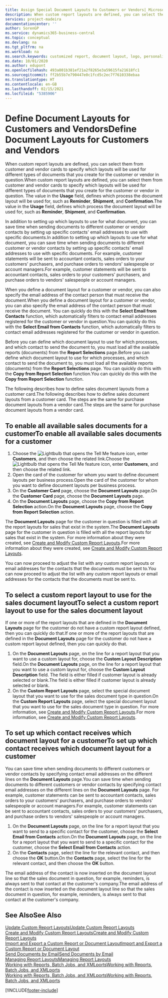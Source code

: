 ```yaml
---
title: Assign Special Document Layouts to Customers or Vendors| Microsoft Docs
description: When custom report layouts are defined, you can select them from customer and vendor cards to specify that the selected layouts will be used for documents that you crate for the customer or vendor in question.
services: project-madeira
documentationcenter: ''
author: SorenGP
ms.service: dynamics365-business-central
ms.topic: conceptual
ms.devlang: na
ms.tgt_pltfrm: na
ms.workload: na
ms.search.keywords: customized report, document layout, logo, personalize
ms.date: 10/01/2020
ms.author: edupont
ms.openlocfilehash: 493a801b381ef21a2f8265e3a59615fa21618fc1
ms.sourcegitcommit: ff2b55b7e790447e0c1fcd5c2ec7f7610338ebaa
ms.translationtype: HT
ms.contentlocale: en-GB
ms.lasthandoff: 02/15/2021
ms.locfileid: "5385906"
---
```

# <a name="define-document-layouts-for-customers-and-vendors"></a><span data-ttu-id="df615-103">Define Document Layouts for Customers and Vendors</span><span class="sxs-lookup"><span data-stu-id="df615-103">Define Document Layouts for Customers and Vendors</span></span>
<span data-ttu-id="df615-104">When custom report layouts are defined, you can select them from customer and vendor cards to specify which layouts will be used for different types of documents that you create for the customer or vendor in question.</span><span class="sxs-lookup"><span data-stu-id="df615-104">When custom report layouts are defined, you can select them from customer and vendor cards to specify which layouts will be used for different types of documents that you create for the customer or vendor in question.</span></span> <span data-ttu-id="df615-105">The value in the **Usage** field, defines which process the document layout will be used for, such as **Reminder**, **Shipment**, and **Confirmation**.</span><span class="sxs-lookup"><span data-stu-id="df615-105">The value in the **Usage** field, defines which process the document layout will be used for, such as **Reminder**, **Shipment**, and **Confirmation**.</span></span>

<span data-ttu-id="df615-106">In addition to setting up which layouts to use for what document, you can save time when sending documents to different customer or vendor contacts by setting up specific contacts' email addresses to use with specific documents.</span><span class="sxs-lookup"><span data-stu-id="df615-106">In addition to setting up which layouts to use for what document, you can save time when sending documents to different customer or vendor contacts by setting up specific contacts' email addresses to use with specific documents.</span></span> <span data-ttu-id="df615-107">For example, customer statements will be sent to accountant contacts, sales orders to your customers' purchasers, and purchase orders to vendors' salespeople or account managers.</span><span class="sxs-lookup"><span data-stu-id="df615-107">For example, customer statements will be sent to accountant contacts, sales orders to your customers' purchasers, and purchase orders to vendors' salespeople or account managers.</span></span>

<span data-ttu-id="df615-108">When you define a document layout for a customer or vendor, you can also specify the email address of the contact person that must receive the document.</span><span class="sxs-lookup"><span data-stu-id="df615-108">When you define a document layout for a customer or vendor, you can also specify the email address of the contact person that must receive the document.</span></span> <span data-ttu-id="df615-109">You can quickly do this with the **Select Email from Contacts** function, which automatically filters to contact email addresses registered for the customer or vendor in question.</span><span class="sxs-lookup"><span data-stu-id="df615-109">You can quickly do this with the **Select Email from Contacts** function, which automatically filters to contact email addresses registered for the customer or vendor in question.</span></span>

<span data-ttu-id="df615-110">Before you can define which document layout to use for which processes, and which contact to send the document to, you must load all the available reports (documents) from the **Report Selections** page.</span><span class="sxs-lookup"><span data-stu-id="df615-110">Before you can define which document layout to use for which processes, and which contact to send the document to, you must load all the available reports (documents) from the **Report Selections** page.</span></span> <span data-ttu-id="df615-111">You can quickly do this with the **Copy from Report Selection** function.</span><span class="sxs-lookup"><span data-stu-id="df615-111">You can quickly do this with the **Copy from Report Selection** function.</span></span>

<span data-ttu-id="df615-112">The following describes how to define sales document layouts from a customer card.</span><span class="sxs-lookup"><span data-stu-id="df615-112">The following describes how to define sales document layouts from a customer card.</span></span> <span data-ttu-id="df615-113">The steps are the same for purchase document layouts from a vendor card.</span><span class="sxs-lookup"><span data-stu-id="df615-113">The steps are the same for purchase document layouts from a vendor card.</span></span>

## <a name="to-enable-all-available-sales-documents-for-a-customer"></a><span data-ttu-id="df615-114">To enable all available sales documents for a customer</span><span class="sxs-lookup"><span data-stu-id="df615-114">To enable all available sales documents for a customer</span></span>
1. <span data-ttu-id="df615-115">Choose the ![Lightbulb that opens the Tell Me feature](media/ui-search/search_small.png "Tell me what you want to do") icon, enter **Customers**, and then choose the related link.</span><span class="sxs-lookup"><span data-stu-id="df615-115">Choose the ![Lightbulb that opens the Tell Me feature](media/ui-search/search_small.png "Tell me what you want to do") icon, enter **Customers**, and then choose the related link.</span></span>
2. <span data-ttu-id="df615-116">Open the card of the customer for whom you want to define document layouts per business process.</span><span class="sxs-lookup"><span data-stu-id="df615-116">Open the card of the customer for whom you want to define document layouts per business process.</span></span>
3. <span data-ttu-id="df615-117">On the **Customer Card** page, choose the **Document Layouts** page.</span><span class="sxs-lookup"><span data-stu-id="df615-117">On the **Customer Card** page, choose the **Document Layouts** page.</span></span>
4. <span data-ttu-id="df615-118">On the **Document Layouts** page, choose the **Copy from Report Selection** action.</span><span class="sxs-lookup"><span data-stu-id="df615-118">On the **Document Layouts** page, choose the **Copy from Report Selection** action.</span></span>

<span data-ttu-id="df615-119">The **Document Layouts** page for the customer in question is filled with all the report layouts for sales that exist in the system.</span><span class="sxs-lookup"><span data-stu-id="df615-119">The **Document Layouts** page for the customer in question is filled with all the report layouts for sales that exist in the system.</span></span> <span data-ttu-id="df615-120">For more information about they were created, see [Create and Modify Custom Report Layouts](ui-how-create-custom-report-layout.md).</span><span class="sxs-lookup"><span data-stu-id="df615-120">For more information about they were created, see [Create and Modify Custom Report Layouts](ui-how-create-custom-report-layout.md).</span></span>

<span data-ttu-id="df615-121">You can now proceed to adjust the list with any custom report layouts or email addresses for the contacts that the documents must be sent to.</span><span class="sxs-lookup"><span data-stu-id="df615-121">You can now proceed to adjust the list with any custom report layouts or email addresses for the contacts that the documents must be sent to.</span></span>

## <a name="to-select-a-custom-report-layout-to-use-for-the-sales-document-layout"></a><span data-ttu-id="df615-122">To select a custom report layout to use for the sales document layout</span><span class="sxs-lookup"><span data-stu-id="df615-122">To select a custom report layout to use for the sales document layout</span></span>
<span data-ttu-id="df615-123">If one or more of the report layouts that are defined in the **Document Layouts** page for the customer do not have a custom report layout defined, then you can quickly do that.</span><span class="sxs-lookup"><span data-stu-id="df615-123">If one or more of the report layouts that are defined in the **Document Layouts** page for the customer do not have a custom report layout defined, then you can quickly do that.</span></span>

1. <span data-ttu-id="df615-124">On the **Document Layouts** page, on the line for a report layout that you want to use a custom layout for, choose the **Custom Layout Description** field.</span><span class="sxs-lookup"><span data-stu-id="df615-124">On the **Document Layouts** page, on the line for a report layout that you want to use a custom layout for, choose the **Custom Layout Description** field.</span></span> <span data-ttu-id="df615-125">The field is either filled if customer layout is already selected or blank.</span><span class="sxs-lookup"><span data-stu-id="df615-125">The field is either filled if customer layout is already selected or blank.</span></span>
2. <span data-ttu-id="df615-126">On the **Custom Report Layouts** page, select the special document layout that you want to use for the sales document type in question.</span><span class="sxs-lookup"><span data-stu-id="df615-126">On the **Custom Report Layouts** page, select the special document layout that you want to use for the sales document type in question.</span></span> <span data-ttu-id="df615-127">For more information, see [Create and Modify Custom Report Layouts](ui-how-create-custom-report-layout.md).</span><span class="sxs-lookup"><span data-stu-id="df615-127">For more information, see [Create and Modify Custom Report Layouts](ui-how-create-custom-report-layout.md).</span></span>

## <a name="to-set-up-which-contact-receives-which-document-layout-for-a-customer"></a><span data-ttu-id="df615-128">To set up which contact receives which document layout for a customer</span><span class="sxs-lookup"><span data-stu-id="df615-128">To set up which contact receives which document layout for a customer</span></span>
<span data-ttu-id="df615-129">You can save time when sending documents to different customers or vendor contacts by specifying contact email addresses on the different lines on the **Document Layouts** page.</span><span class="sxs-lookup"><span data-stu-id="df615-129">You can save time when sending documents to different customers or vendor contacts by specifying contact email addresses on the different lines on the **Document Layouts** page.</span></span> <span data-ttu-id="df615-130">For example, customer statements can be sent to accountant contacts, sales orders to your customers' purchasers, and purchase orders to vendors' salespeople or account managers.</span><span class="sxs-lookup"><span data-stu-id="df615-130">For example, customer statements can be sent to accountant contacts, sales orders to your customers' purchasers, and purchase orders to vendors' salespeople or account managers.</span></span>

1. <span data-ttu-id="df615-131">On the **Document Layouts** page, on the line for a report layout that you want to send to a specific contact for the customer, choose the **Select Email from Contacts** action.</span><span class="sxs-lookup"><span data-stu-id="df615-131">On the **Document Layouts** page, on the line for a report layout that you want to send to a specific contact for the customer, choose the **Select Email from Contacts** action.</span></span>
2. <span data-ttu-id="df615-132">On the **Contacts** page, select the line for the relevant contact, and then choose the **OK** button.</span><span class="sxs-lookup"><span data-stu-id="df615-132">On the **Contacts** page, select the line for the relevant contact, and then choose the **OK** button.</span></span>

<span data-ttu-id="df615-133">The email address of the contact is now inserted on the document layout line so that the sales document in question, for example, reminders, is always sent to that contact at the customer's company.</span><span class="sxs-lookup"><span data-stu-id="df615-133">The email address of the contact is now inserted on the document layout line so that the sales document in question, for example, reminders, is always sent to that contact at the customer's company.</span></span>

## <a name="see-also"></a><span data-ttu-id="df615-134">See Also</span><span class="sxs-lookup"><span data-stu-id="df615-134">See Also</span></span>  
[<span data-ttu-id="df615-135">Update Custom Report Layouts</span><span class="sxs-lookup"><span data-stu-id="df615-135">Update Custom Report Layouts</span></span>](ui-update-report-layouts.md)  
[<span data-ttu-id="df615-136">Create and Modify Custom Report Layouts</span><span class="sxs-lookup"><span data-stu-id="df615-136">Create and Modify Custom Report Layouts</span></span>](ui-how-create-custom-report-layout.md)  
[<span data-ttu-id="df615-137">Import and Export a Custom Report or Document Layout</span><span class="sxs-lookup"><span data-stu-id="df615-137">Import and Export a Custom Report or Document Layout</span></span>](ui-how-import-and-export-report-layout.md)  
[<span data-ttu-id="df615-138">Send Documents by Email</span><span class="sxs-lookup"><span data-stu-id="df615-138">Send Documents by Email</span></span>](ui-how-send-documents-email.md)  
[<span data-ttu-id="df615-139">Managing Report Layouts</span><span class="sxs-lookup"><span data-stu-id="df615-139">Managing Report Layouts</span></span>](ui-manage-report-layouts.md)  
[<span data-ttu-id="df615-140">Working with Reports, Batch Jobs, and XMLports</span><span class="sxs-lookup"><span data-stu-id="df615-140">Working with Reports, Batch Jobs, and XMLports</span></span>](ui-work-report.md)  
[<span data-ttu-id="df615-141">Working with Reports, Batch Jobs, and XMLports</span><span class="sxs-lookup"><span data-stu-id="df615-141">Working with Reports, Batch Jobs, and XMLports</span></span>](ui-work-report.md)  


[!INCLUDE[footer-include](includes/footer-banner.md)]